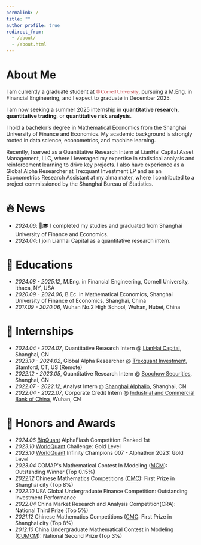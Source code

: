 ```yaml
---
permalink: /
title: ""
author_profile: true
redirect_from: 
  - /about/
  - /about.html
---
```

# About Me

I am currently a graduate student at [<img src="/images/logo-cornell.png" style="height:1em; vertical-align:middle;">](https://www.cornell.edu/), pursuing a M.Eng. in Financial Engineering, and I expect to graduate in December 2025.

I am now seeking a summer 2025 internship in **quantitative research**, **quantitative trading**, or **quantitative risk analysis**.

I hold a bachelor’s degree in Mathematical Economics from the Shanghai University of Finance and Economics. My academic background is strongly rooted in data science, econometrics, and machine learning.

Recently, I served as a Quantitative Research Intern at LianHai Capital Asset Management, LLC, where I leveraged my expertise in statistical analysis and reinforcement learning to drive key projects. I also have experience as a Global Alpha Researcher at Trexquant Investment LP and as an Econometrics Research Assistant at my alma mater, where I contributed to a project commissioned by the Shanghai Bureau of Statistics.

# 🔥 News

* *2024.06*: 🎉🎓 I completed my studies and graduated from Shanghai University of Finance and Economics.
* *2024.04*: I join Lianhai Capital as a quantitative research intern.

# 📖 Educations

* *2024.08 - 2025.12*, M.Eng. in Financial Engineering, Cornell University, Ithaca, NY, USA
* *2020.09 - 2024.06*, B.Ec. in Mathematical Economics, Shanghai University of Finance of Economics, Shanghai, China
* *2017.09 - 2020.06*, Wuhan No.2 High School, Wuhan, Hubei, China

# 💼 Internships

* *2024.04 - 2024.07*, Quantitative Research Intern @ [LianHai Capital](http://www.lianhaifund.com/), Shanghai, CN
* *2023.10 - 2024.02*, Global Alpha Researcher @ [Trexquant Investment](https://trexquant.com/), Stamford, CT, US (Remote)
* *2022.12 - 2023.05*, Quantitative Research Intern @ [Soochow Securities](https://www.dwzq.com.cn/), Shanghai, CN
* *2022.07 - 2022.12*, Analyst Intern @ [Shanghai Alphalio](https://www.alphalio.cn/), Shanghai, CN
* *2022.04 - 2022.07*, Corporate Credit Intern @ [Industrial and Commercial Bank of China](https://www.icbc.com.cn/), Wuhan, CN

# 🏅 Honors and Awards

* *2024.06* [BigQuant](https://bigquant.com/) AlphaFlash Competition: Ranked 1st
* *2023.10* [WorldQuant](https://www.worldquant.com/) Challenge: Gold Level
* *2023.10* [WorldQuant](https://www.worldquant.com/) Infinity Champions 007 - Alphathon 2023: Gold Level
* *2023.04* COMAP's Mathematical Contest In Modeling ([MCM](https://www.comap.com/contests/mcm-icm)): Outstanding Winner (Top 0.15%)
* *2022.12* Chinese Mathematics Competitions ([CMC](http://www.cmathc.cn/)): First Prize in Shanghai city (Top 8%)
* *2022.10* UFA Global Undergraduate Finance Competition: Outstanding Investment Performance
* *2022.04* China Market Research and Analysis Competition(CRA): National Third Prize (Top 5%)
* *2021.12* Chinese Mathematics Competitions ([CMC](http://www.cmathc.cn/): First Prize in Shanghai city (Top 8%)
* *2012.10* China Undergraduate Mathematical Contest in Modeling ([CUMCM](http://www.mcm.edu.cn/)): National Second Prize (Top 3%)
